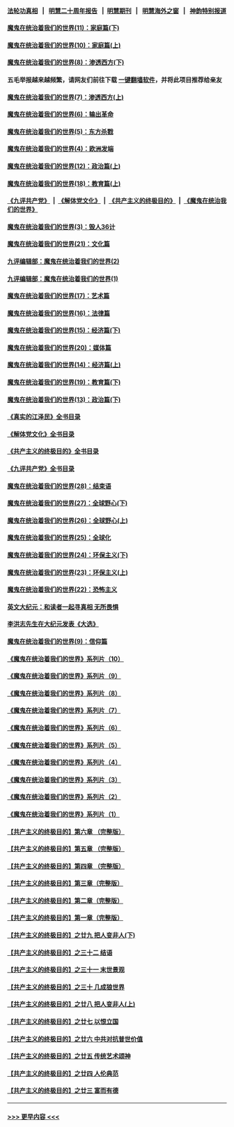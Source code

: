 #### [法轮功真相](https://github.com/gfw-breaker/truth/blob/master/README.md?t=0) &nbsp;&nbsp;|&nbsp;&nbsp; [明慧二十周年报告](https://github.com/gfw-breaker/mh-reports/blob/master/README.md?t=0) &nbsp;&nbsp;|&nbsp;&nbsp;[明慧期刊](https://github.com/gfw-breaker/mh-qikan) &nbsp;&nbsp;|&nbsp;&nbsp; [明慧海外之窗](https://github.com/gfw-breaker/mh-news/blob/master/README.md?t=0) &nbsp;&nbsp;|&nbsp;&nbsp; [神韵特别报道](https://github.com/gfw-breaker/mh-news/blob/master/shenyun.md?t=0)
#### [魔鬼在统治着我们的世界(11)：家庭篇(下)](../pages/nsc422/n10440961.md?t=12132150) 
#### [魔鬼在统治着我们的世界(10)：家庭篇(上)](../pages/nsc422/n10435448.md?t=12132150) 
#### [魔鬼在统治着我们的世界(8)：渗透西方(下)](../pages/nsc422/n10429603.md?t=12132150) 
#### 五毛举报越来越频繁，请网友们前往下载 [一键翻墙软件](https://github.com/gfw-breaker/ssr-accounts)，并将此项目推荐给亲友
#### [魔鬼在统治着我们的世界(7)：渗透西方(上)](../pages/nsc422/n10426013.md?t=12132150) 
#### [魔鬼在统治着我们的世界(6)：输出革命](../pages/nsc422/n10421536.md?t=12132150) 
#### [魔鬼在统治着我们的世界(5)：东方杀戮](../pages/nsc422/n10417707.md?t=12132150) 
#### [魔鬼在统治着我们的世界(4)：欧洲发端](../pages/nsc422/n10414890.md?t=12132150) 
#### [魔鬼在统治着我们的世界(12)：政治篇(上)](../pages/nsc422/n10444576.md?t=12132150) 
#### [魔鬼在统治着我们的世界(18)：教育篇(上)](../pages/nsc422/n10526970.md?t=12132150) 
#### [《九评共产党》](https://github.com/begood0513/9ping.md/blob/master/README.md) &nbsp;|&nbsp; [《解体党文化》](../../../../jtdwh.md/blob/master/README.md)  &nbsp;|&nbsp; [《共产主义的终极目的》](../../../../gczydzjmd.md/blob/master/README.md) &nbsp;|&nbsp; [《魔鬼在统治我们的世界》](../../../../mgztzwmdsj.md/blob/master/README.md) 
#### [魔鬼在统治着我们的世界(3)：毁人36计](../pages/nsc422/n10411583.md?t=12132150) 
#### [魔鬼在统治着我们的世界(21)：文化篇](../pages/nsc422/n10597706.md?t=12132150) 
#### [九评编辑部：魔鬼在统治着我们的世界(2)](../pages/nsc422/n10410036.md?t=12132150) 
#### [九评编辑部：魔鬼在统治着我们的世界(1)](../pages/nsc422/n10406825.md?t=12132150) 
#### [魔鬼在统治着我们的世界(17)：艺术篇](../pages/nsc422/n10499093.md?t=12132150) 
#### [魔鬼在统治着我们的世界(16)：法律篇](../pages/nsc422/n10485969.md?t=12132150) 
#### [魔鬼在统治着我们的世界(15)：经济篇(下)](../pages/nsc422/n10469975.md?t=12132150) 
#### [魔鬼在统治着我们的世界(20)：媒体篇](../pages/nsc422/n10586579.md?t=12132150) 
#### [魔鬼在统治着我们的世界(14)：经济篇(上)](../pages/nsc422/n10457370.md?t=12132150) 
#### [魔鬼在统治着我们的世界(19)：教育篇(下)](../pages/nsc422/n10564808.md?t=12132150) 
#### [魔鬼在统治着我们的世界(13)：政治篇(下)](../pages/nsc422/n10448270.md?t=12132150) 
#### [《真实的江泽民》全书目录](../pages/nsc422/n13721399.md?t=12132150) 
#### [《解体党文化》全书目录](../pages/nsc422/n13721157.md?t=12132150) 
#### [《共产主义的终极目的》全书目录](../pages/nsc422/n13721048.md?t=12132150) 
#### [《九评共产党》全书目录](../pages/nsc422/n13708085.md?t=12132150) 
#### [魔鬼在统治着我们的世界(28)：结束语](../pages/nsc422/n10936246.md?t=12132150) 
#### [魔鬼在统治着我们的世界(27)：全球野心(下)](../pages/nsc422/n10928319.md?t=12132150) 
#### [魔鬼在统治着我们的世界(26)：全球野心(上)](../pages/nsc422/n10900318.md?t=12132150) 
#### [魔鬼在统治着我们的世界(25)：全球化](../pages/nsc422/n10788205.md?t=12132150) 
#### [魔鬼在统治着我们的世界(24)：环保主义(下)](../pages/nsc422/n10695307.md?t=12132150) 
#### [魔鬼在统治着我们的世界(23)：环保主义(上)](../pages/nsc422/n10688613.md?t=12132150) 
#### [魔鬼在统治着我们的世界(22)：恐怖主义](../pages/nsc422/n10614727.md?t=12132150) 
#### [英文大纪元：和读者一起寻真相 无所畏惧](../pages/nsc422/n12542027.md?t=12132150) 
#### [李洪志先生在大纪元发表《大选》](../pages/nsc422/n12534746.md?t=12132150) 
#### [魔鬼在统治着我们的世界(9)：信仰篇](../pages/nsc422/n10432159.md?t=12132150) 
#### [《魔鬼在统治着我们的世界》系列片（10）](../pages/nsc422/n12292670.md?t=12132150) 
#### [《魔鬼在统治着我们的世界》系列片（9）](../pages/nsc422/n12290859.md?t=12132150) 
#### [《魔鬼在统治着我们的世界》系列片（8）](../pages/nsc422/n12287445.md?t=12132150) 
#### [《魔鬼在统治着我们的世界》系列片（7）](../pages/nsc422/n12283425.md?t=12132150) 
#### [《魔鬼在统治着我们的世界》系列片（6）](../pages/nsc422/n12282314.md?t=12132150) 
#### [《魔鬼在统治着我们的世界》系列片（5）](../pages/nsc422/n12281419.md?t=12132150) 
#### [《魔鬼在统治着我们的世界》系列片（4）](../pages/nsc422/n12274024.md?t=12132150) 
#### [《魔鬼在统治着我们的世界》系列片（3）](../pages/nsc422/n12271322.md?t=12132150) 
#### [《魔鬼在统治着我们的世界》系列片（2）](../pages/nsc422/n12269049.md?t=12132150) 
#### [《魔鬼在统治着我们的世界》系列片（1）](../pages/nsc422/n12267575.md?t=12132150) 
#### [【共产主义的终极目的】第六章 （完整版）](../pages/nsc422/n11428913.md?t=12132150) 
#### [【共产主义的终极目的】第五章 （完整版）](../pages/nsc422/n11428912.md?t=12132150) 
#### [【共产主义的终极目的】第四章 （完整版）](../pages/nsc422/n11428907.md?t=12132150) 
#### [【共产主义的终极目的】第三章（完整版）](../pages/nsc422/n11428848.md?t=12132150) 
#### [【共产主义的终极目的】第二章（完整版）](../pages/nsc422/n11428831.md?t=12132150) 
#### [【共产主义的终极目的】第一章（完整版）](../pages/nsc422/n11417651.md?t=12132150) 
#### [【共产主义的终极目的】之廿九 把人变非人(下)](../pages/nsc422/n11344140.md?t=12132150) 
#### [【共产主义的终极目的】之三十二 结语](../pages/nsc422/n11360535.md?t=12132150) 
#### [【共产主义的终极目的】之三十一 末世景观](../pages/nsc422/n11351129.md?t=12132150) 
#### [【共产主义的终极目的】之三十 几成狼世界](../pages/nsc422/n11348280.md?t=12132150) 
#### [【共产主义的终极目的】之廿八 把人变非人(上)](../pages/nsc422/n11340492.md?t=12132150) 
#### [【共产主义的终极目的】之廿七 以恨立国](../pages/nsc422/n11336944.md?t=12132150) 
#### [【共产主义的终极目的】之廿六 中共对抗普世价值](../pages/nsc422/n11324785.md?t=12132150) 
#### [【共产主义的终极目的】之廿五 传统艺术颂神](../pages/nsc422/n11296396.md?t=12132150) 
#### [【共产主义的终极目的】之廿四 人伦典范](../pages/nsc422/n11296397.md?t=12132150) 
#### [【共产主义的终极目的】之廿三 富而有德](../pages/nsc422/n11283598.md?t=12132150) 

----
#### [ >>> 更早内容 <<< ](../indexes/nsc422-earlier.md)
